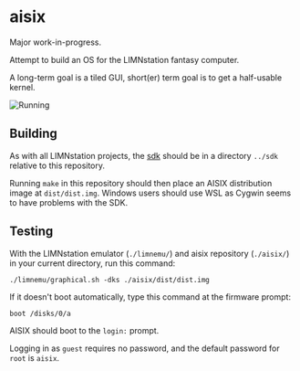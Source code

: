 # aisix

Major work-in-progress.

Attempt to build an OS for the LIMNstation fantasy computer.

A long-term goal is a tiled GUI, short(er) term goal is to get a half-usable kernel.

![Running](https://i.imgur.com/RGFRGHh.png)

## Building

As with all LIMNstation projects, the [sdk](http://github.com/limnarch/sdk) should be in a directory `../sdk` relative to this repository.

Running `make` in this repository should then place an AISIX distribution image at `dist/dist.img`. Windows users should use WSL as Cygwin seems to have problems with the SDK.

## Testing

With the LIMNstation emulator (`./limnemu/`) and aisix repository (`./aisix/`) in your current directory, run this command:

`./limnemu/graphical.sh -dks ./aisix/dist/dist.img`

If it doesn't boot automatically, type this command at the firmware prompt:

`boot /disks/0/a`

AISIX should boot to the `login:` prompt.

Logging in as `guest` requires no password, and the default password for `root` is `aisix`.
